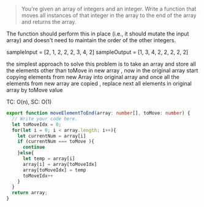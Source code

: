 
 > You're given an array of integers and an integer. Write a function that moves all instances of that integer in the array to the end of the array and returns the array.


  The function should perform this in place (i.e., it should mutate the input
  array) and doesn't need to maintain the order of the other integers.

sampleInput = [2, 1, 2, 2, 2, 3, 4, 2]
sampleOutput = [1, 3, 4, 2, 2, 2, 2, 2]

the simplest approach to solve this problem is to take an array and store all the elements other than toMove in new array , now in the original array start copying elements from new Array into original array and once all the elements from new array are copied , replace next all elements in original array by toMove value 

TC: O(n), SC: O(1)
```ts
export function moveElementToEnd(array: number[], toMove: number) {
  // Write your code here.
  let toMoveIdx = 0;
  for(let i = 0; i < array.length; i++){
    let currentNum = array[i]
    if (currentNum === toMove ){
      continue
    }else{
      let temp = array[i]
      array[i] = array[toMoveIdx]
      array[toMoveIdx] = temp
      toMoveIdx++
    }
  }
  return array;
}
```
